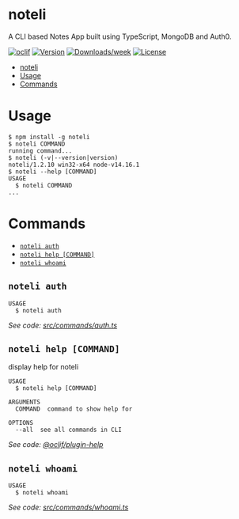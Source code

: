 # noteli

A CLI based Notes App built using TypeScript, MongoDB and Auth0.

[![oclif](https://img.shields.io/badge/cli-oclif-brightgreen.svg)](https://oclif.io)
[![Version](https://img.shields.io/npm/v/noteli.svg)](https://npmjs.org/package/noteli)
[![Downloads/week](https://img.shields.io/npm/dw/noteli.svg)](https://npmjs.org/package/noteli)
[![License](https://img.shields.io/npm/l/noteli.svg)](https://github.com/sahilpabale/noteli/blob/master/package.json)

<!-- toc -->
* [noteli](#noteli)
* [Usage](#usage)
* [Commands](#commands)
<!-- tocstop -->

# Usage

<!-- usage -->
```sh-session
$ npm install -g noteli
$ noteli COMMAND
running command...
$ noteli (-v|--version|version)
noteli/1.2.10 win32-x64 node-v14.16.1
$ noteli --help [COMMAND]
USAGE
  $ noteli COMMAND
...
```
<!-- usagestop -->

# Commands

<!-- commands -->
* [`noteli auth`](#noteli-auth)
* [`noteli help [COMMAND]`](#noteli-help-command)
* [`noteli whoami`](#noteli-whoami)

## `noteli auth`

```
USAGE
  $ noteli auth
```

_See code: [src/commands/auth.ts](https://github.com/sahilpabale/noteli/blob/v1.2.10/src/commands/auth.ts)_

## `noteli help [COMMAND]`

display help for noteli

```
USAGE
  $ noteli help [COMMAND]

ARGUMENTS
  COMMAND  command to show help for

OPTIONS
  --all  see all commands in CLI
```

_See code: [@oclif/plugin-help](https://github.com/oclif/plugin-help/blob/v3.2.3/src/commands/help.ts)_

## `noteli whoami`

```
USAGE
  $ noteli whoami
```

_See code: [src/commands/whoami.ts](https://github.com/sahilpabale/noteli/blob/v1.2.10/src/commands/whoami.ts)_
<!-- commandsstop -->
